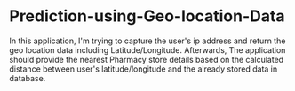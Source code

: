 # Prediction-using-Geo-location-Data
In this application, I'm trying to capture the user's ip address and return the geo location data including Latitude/Longitude. Afterwards, The application should provide the nearest Pharmacy store details based on the calculated distance between user's latitude/longitude and the already stored data in database.
